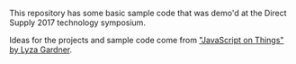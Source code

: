 This repository has some basic sample code that was demo'd at the Direct Supply 2017 technology symposium.

Ideas for the projects and sample code come from ["JavaScript on Things" by Lyza Gardner](https://www.manning.com/books/javascript-on-things).

